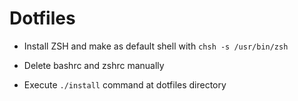 # Dotfiles

- Install ZSH and make as default shell with `chsh -s /usr/bin/zsh`

- Delete bashrc and zshrc manually 

- Execute `./install` command at dotfiles directory